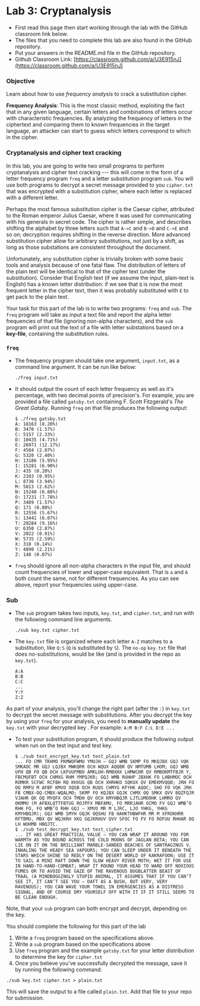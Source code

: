 # Lab 3: Cryptanalysis

* First read this page then start working through the lab with the GitHub classroom link below. 
* The files that you need to complete this lab are also found in the GitHub repository.
* Put your answers in the README.md file in the GitHub repository.
* Github Classroom Link: [https://classroom.github.com/a/U3E915nJ](https://classroom.github.com/a/U3E915nJ)

### Objective

Learn about how to use _frequency analysis_ to crack a substitution cipher.

__Frequency Analysis__: This is the most classic method, exploiting the fact that in any given language, certain letters and combinations of letters occur with characteristic frequencies. By analyzing the frequency of letters in the ciphertext and comparing them to known frequencies in the target language, an attacker can start to guess which letters correspond to which in the cipher.

### Cryptanalysis and cipher text cracking

In this lab, you are going to write two small programs to perform cryptanalysis and cipher text cracking --- this will come in the form of a letter frequency program `freq` and a letter substitution program `sub`. You will use both programs to decrypt a secret message provided to you `cipher.txt` that was encrypted with a substitution cipher, where each letter is replaced with a different letter. 

Perhaps the most famous substitution cipher is the Caesar cipher, attributed to the Roman emperor Julius Caesar, where it was used for communicating with his generals in secret code. The cipher is rather simple, and describes shifting the alphabet by three letters such that `A->C` and `B->D` and `C->E` and so on; decryption requires shifting in the reverse direction. More advanced substitution cipher allow for arbitrary substitutions, not just by a shift, as long as those substations are consistent throughout the document. 

Unfortunately, any substitution cipher is trivially broken with some basic tools and analysis because of one fatal flaw. The distribution of letters of the plain text will be identical to that of the cipher text (under the substitution). Consider that English text (if we assume the input, plain-text is English) has a known letter distribution: if we see that `Q` is now the most frequent letter in the cipher text, then it was probably substituted with `E` to get pack to the plain text. 

Your task for this part of the lab is to write two programs: `freq` and `sub`. The `freq` program will take as input a text file and report the alpha letter frequencies of that file (ignoring non-alpha characters), and the `sub` program will print out the text of a file with letter substations based on a __key-file__, containing the substitution rules.  

### `freq`

 *  The frequency program should take one argument, `input.txt`, as a command line argument. It can be run like below:
    ```
    ./freq input.txt
    ```
 * It should output the count of each letter frequency as well as it's percentage, with two decimal points of precision's. For example, you are provided a file called `gatsby.txt` containing F. Scott Fitzgerald's *The Great Gatsby*. Running `freq` on that file produces the following output:
    ```
    $ ./freq gatsby.txt 
    A: 18163 (8.20%)
    B: 3470 (1.57%)
    C: 5157 (2.33%)
    D: 10435 (4.71%)
    E: 26971 (12.17%)
    F: 4584 (2.07%)
    G: 5320 (2.40%)
    H: 13186 (5.95%)
    I: 15281 (6.90%)
    J: 435 (0.20%)
    K: 2103 (0.95%)
    L: 8736 (3.94%)
    M: 5813 (2.62%)
    N: 15248 (6.88%)
    O: 17231 (7.78%)
    P: 3489 (1.57%)
    Q: 171 (0.08%)
    R: 12556 (5.67%)
    S: 13441 (6.07%)
    T: 20284 (9.16%)
    U: 6350 (2.87%)
    V: 2022 (0.91%)
    W: 5735 (2.59%)
    X: 318 (0.14%)
    Y: 4890 (2.21%)
    Z: 148 (0.07%)
    ```

 * `freq` should ignore all non-alpha characters in the input file, and should count frequencies of lower and upper-case equivalent. That is `a` and `A` both count the same, not for different frequencies. As you can see above, report your frequencies using upper-case. 

### Sub

 * The `sub` program takes two inputs, `key.txt`, and `cipher.txt`, and run with the following command line arguments.
    ```
    ./sub key.txt cipher.txt
    ```

 * The `key.txt` file is organized where each letter `A-Z` matches to a substitution, like `Q:S` (`Q` is substituted by `S`). The `no-op` `key.txt` file  that does no-substitutions, would be like (and is provided in the repo as `key.txt`). 
    ```
    A:A
    B:B
    C:C
    ...
    Y:Y
    Z:Z
    ```
 As part of your analysis, you'll change the right part (after the `:`) in `key.txt` to decrypt the secret message with substitutions. After you decrypt the key by using your `freq` for your analysis, you need to __manually update__ the `key.txt` with your decrypted key . For example:
    ```
    A:M
    B:F
    C:L
    D:E
    ...
    ```
 
 * To test your substitution program, it should produce the following output when run on the test input and test key. 
    ```
    $ ./sub test_encrypt_key.txt test_plain.txt
    ... FO CMR TKHMO PKMWOFWMU YMUJH – GQJ WMB SKMP FO MKQJBX GQJ VQK SMKAOC MR GQJ LQJBX MWKQRR OCH WQUX AQQBR QV NMTUMB LHOM; GQJ WMB UFH QB FO QB OCH LKFUUFMBO AMKLUH-RMBXHX LHMWCHR QV RMBOKMTFBJR Y, FBCMUFBT OCH CHMXG RHM YMPQJKR; GQJ WMB RUHHP JBXHK FO LHBHMOC OCH ROMKR SCFWC RCFBH RQ KHXUG QB OCH XHRHKO SQKUX QV EMEKMVQQB; JRH FO OQ RMFU M AFBF KMVO XQSB OCH RUQS CHMYG KFYHK AQOC; SHO FO VQK JRH FB CMBX-OQ-CMBX-WQALMO; SKMP FO KQJBX GQJK CHMX OQ SMKX QVV BQZFQJR VJAHR QK OQ MYQFX OCH TMDH QV OCH KMYHBQJR LJTLUMOOHK LHMRO QV OKMMU (M AFBXLQTTFBTUG ROJPFX MBFAMU, FO MRRJAHR OCMO FV GQJ WMB’O RHH FO, FO WMB’O RHH GQJ – XMVO MR M LJRC, LJO YHKG, YHKG KMYHBQJR); GQJ WMB SMYH GQJK OQSHU FB HAHKTHBWFHR MR M XFROKHRR RFTBMU, MBX QV WQJKRH XKG GQJKRHUV QVV SFOC FO FV FO ROFUU RHHAR OQ LH WUHMB HBQJTC. 
    $ ./sub test_decrypt_key.txt test_cipher.txt
    ... IT HAS GREAT PRACTICAL VALUE – YOU CAN WRAP IT AROUND YOU FOR WARMTH AS YOU BOUND ACROSS THE COLD MOONS OF JAGLAN BETA; YOU CAN LIE ON IT ON THE BRILLIANT MARBLE-SANDED BEACHES OF SANTRAGINUS V, INHALING THE HEADY SEA VAPOURS; YOU CAN SLEEP UNDER IT BENEATH THE STARS WHICH SHINE SO REDLY ON THE DESERT WORLD OF KAKRAFOON; USE IT TO SAIL A MINI RAFT DOWN THE SLOW HEAVY RIVER MOTH; WET IT FOR USE IN HAND-TO-HAND-COMBAT; WRAP IT ROUND YOUR HEAD TO WARD OFF NOXIOUS FUMES OR TO AVOID THE GAZE OF THE RAVENOUS BUGBLATTER BEAST OF TRAAL (A MINDBOGGINGLY STUPID ANIMAL, IT ASSUMES THAT IF YOU CAN’T SEE IT, IT CAN’T SEE YOU – DAFT AS A BUSH, BUT VERY, VERY RAVENOUS); YOU CAN WAVE YOUR TOWEL IN EMERGENCIES AS A DISTRESS SIGNAL, AND OF COURSE DRY YOURSELF OFF WITH IT IF IT STILL SEEMS TO BE CLEAN ENOUGH.
    ```
 
 
 Note, that your `sub` program can both encrypt and decrypt, depending on the key.
 
 
<div class="requirement">

You should complete the following for this part of the lab
1. Write a `freq` program based on the specifications above. 
2. Write a `sub` program based on the specifications above
3. Use `freq` program and the example `gatsby.txt` for your letter distribution to determine the key for `cipher.txt`
4. Once you believe you've successfully decrypted the message, save it by running the following command:
  ```
  ./sub key.txt cipher.txt > plain.txt
  ```
This will save the output to a file called `plain.txt`. Add that file to your repo for submission. 

</div>
